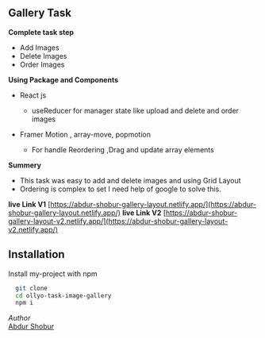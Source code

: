 ## Gallery Task

**Complete task step**

- Add Images
- Delete Images
- Order Images

**Using Package and Components**

- React js

  - useReducer for manager state like upload and delete and order images

- Framer Motion , array-move, popmotion
  - For handle Reordering ,Drag and update array elements

**Summery**

- This task was easy to add and delete images and using Grid Layout
- Ordering is complex to set I need help of google to solve this.

**live Link V1** [https://abdur-shobur-gallery-layout.netlify.app/](https://abdur-shobur-gallery-layout.netlify.app/)
**live Link V2** [https://abdur-shobur-gallery-layout-v2.netlify.app/](https://abdur-shobur-gallery-layout-v2.netlify.app/)

## Installation

Install my-project with npm

```bash
  git clone
  cd ollyo-task-image-gallery
  npm i

```

_Author_  
[Abdur Shobur](http://abdur-shobur-portfolio.web.app/)
